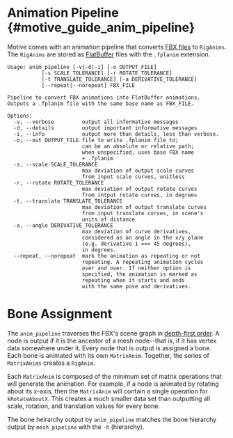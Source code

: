 Animation Pipeline   {#motive_guide_anim_pipeline}
==================

Motive comes with an animation pipeline that converts [FBX files]
to `RigAnims`. The `RigAnims` are stored as [FlatBuffer] files with the
`.fplanim` extension.

    Usage: anim_pipeline [-v|-d|-i] [-o OUTPUT_FILE]
               [-s SCALE_TOLERANCE] [-r ROTATE_TOLERANCE]
               [-t TRANSLATE_TOLERANCE] [-a DERIVATIVE_TOLERANCE]
               [--repeat|--norepeat] FBX_FILE

    Pipeline to convert FBX animations into FlatBuffer animations.
    Outputs a .fplanim file with the same base name as FBX_FILE.

    Options:
      -v, --verbose         output all informative messages
      -d, --details         output important informative messages
      -i, --info            output more than details, less than verbose.
      -o, --out OUTPUT_FILE file to write .fplanim file to;
                            can be an absolute or relative path;
                            when unspecified, uses base FBX name
                            + .fplanim
      -s, --scale SCALE_TOLERANCE
                            max deviation of output scale curves
                            from input scale curves, unitless
      -r, --rotate ROTATE_TOLERANCE
                            max deviation of output rotate curves
                            from intput rotate curves, in degrees
      -t, --translate TRANSLATE_TOLERANCE
                            max deviation of output translate curves
                            from input translate curves, in scene's
                            units of distance
      -a, --angle DERIVATIVE_TOLERANCE
                            max deviation of curve derivatives,
                            considered as an angle in the x/y plane
                            (e.g. derivative 1 ==> 45 degrees),
                            in degrees.
      --repeat, --norepeat  mark the animation as repeating or not
                            repeating. A repeating animation cycles
                            over and over. If neither option is
                            specified, the animation is marked as
                            repeating when it starts and ends
                            with the same pose and derivatives.

# Bone Assignment

The `anim_pipeline` traverses the FBX's scene graph in [depth-first order].
A node is output if it is the ancestor of a mesh node--that is, if it has
vertex data somewhere under it. Every node that is output is assigned a bone.
Each bone is animated with its own `MatrixAnim`.
Together, the series of `MatrixAnims` creates a `RigAnim`.

Each `MatrixAnim` is composed of the minimum set of matrix operations that
will generate the animation. For example, if a node is animated by rotating
about its x-axis, then the `MatrixAnim` will contain a single operation for
`kRotateAboutX`. This creates a much smaller data set than outputting all
scale, rotation, and translation values for every bone.

The bone heirarchy output by `anim_pipeline` matches the bone hierarchy
output by `mesh_pipeline` with the `-h` (hierarchy).


  [FBX files]: https://en.wikipedia.org/wiki/Spline_(mathematics)
  [FlatBuffer]: http://google.github.io/flatbuffers/
  [depth-first order]: https://en.wikipedia.org/wiki/Depth-first_search


